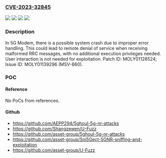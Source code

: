 ### [CVE-2023-32845](https://cve.mitre.org/cgi-bin/cvename.cgi?name=CVE-2023-32845)
![](https://img.shields.io/static/v1?label=Product&message=MT2735%2C%20MT2737%2C%20MT6297%2C%20MT6298%2C%20MT6813%2C%20MT6815%2C%20MT6833%2C%20MT6835%2C%20MT6853%2C%20MT6855%2C%20MT6873%2C%20MT6875%2C%20MT6875T%2C%20MT6877%2C%20MT6879%2C%20MT6880%2C%20MT6883%2C%20MT6885%2C%20MT6886%2C%20MT6889%2C%20MT6890%2C%20MT6891%2C%20MT6893%2C%20MT6895%2C%20MT6895T%2C%20MT6896%2C%20MT6897%2C%20MT6980%2C%20MT6980D%2C%20MT6983%2C%20MT6985%2C%20MT6989%2C%20MT6990&color=blue)
![](https://img.shields.io/static/v1?label=Version&message=Modem%20NR15%2C%20NR16%2C%20and%20NR17%20&color=brightgreen)
![](https://img.shields.io/static/v1?label=Version&message=modem_nr15_nr16_nr17%20&color=brightgreen)
![](https://img.shields.io/static/v1?label=Vulnerability&message=Denial%20of%20Service&color=brightgreen)

### Description

In 5G Modem, there is a possible system crash due to improper error handling. This could lead to remote denial of service when receiving malformed RRC messages, with no additional execution privileges needed. User interaction is not needed for exploitation. Patch ID: MOLY01128524; Issue ID: MOLY01139296 (MSV-860).

### POC

#### Reference
No PoCs from references.

#### Github
- https://github.com/AEPP294/5ghoul-5g-nr-attacks
- https://github.com/Shangzewen/U-Fuzz
- https://github.com/asset-group/5ghoul-5g-nr-attacks
- https://github.com/asset-group/Sni5Gect-5GNR-sniffing-and-exploitation
- https://github.com/asset-group/U-Fuzz

